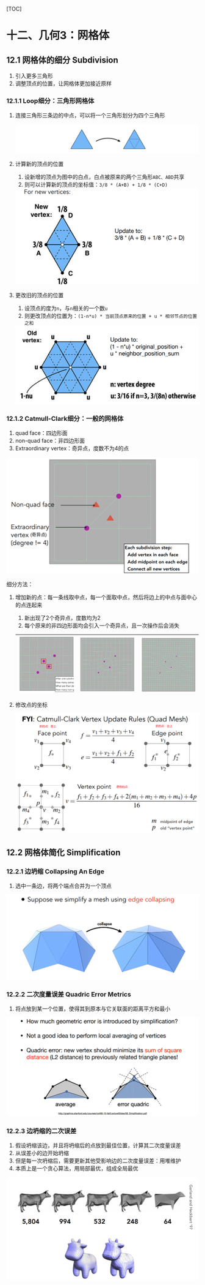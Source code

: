 [TOC]

# 十二、几何3：网格体

## 12.1	网格体的细分 Subdivision

1. 引入更多三角形
2. 调整顶点的位置，让网格体更加接近原样

### 12.1.1	Loop细分：三角形网格体

1. 连接三角形三条边的中点，可以将一个三角形划分为四个三角形

   <img src="AssetMarkdown/image-20230321162509372.png" alt="image-20230321162509372" style="zoom:80%;" />

2. 计算新的顶点的位置

   1. 设新增的顶点为图中的白点，白点被原来的两个三角形`ABC、ABD`共享
   2. 则可以计算新的顶点的坐标值：`3/8 * (A+B) + 1/8 * (C+D)`

   <img src="AssetMarkdown/image-20230321162618650.png" alt="image-20230321162618650" style="zoom:80%;" />

3. 更改旧的顶点的位置

   1. 设顶点的度为`n`，与`n`相关的一个数`u`
   2. 则更改顶点的位置为：`(1-n*u) * 当前顶点原来的位置 + u * 相邻节点的位置之和`

   <img src="AssetMarkdown/image-20230321162914642.png" alt="image-20230321162914642" style="zoom:80%;" />

### 12.1.2	Catmull-Clark细分：一般的网格体

1. quad face：四边形面
2. non-quad face：非四边形面
3. Extraordinary vertex：奇异点，度数不为4的点

<img src="AssetMarkdown/image-20230321163537134.png" alt="image-20230321163537134" style="zoom:80%;" />

细分方法：

1. 增加新的点：每一条线取中点，每一个面取中点，然后将边上的中点与面中心的点连起来

   1. 新出现了2个奇异点，度数均为2
   2. 每个原来的非四边形面均会引入一个奇异点，且一次操作后会消失

   | <img src="AssetMarkdown/image-20230321163943647.png" alt="image-20230321163943647" style="zoom:80%;" /> | <img src="AssetMarkdown/image-20230321164016513.png" alt="image-20230321164016513" style="zoom:80%;" /> | <img src="AssetMarkdown/image-20230321163957959.png" alt="image-20230321163957959" style="zoom:80%;" /> |
   | :----------------------------------------------------------: | :----------------------------------------------------------: | ------------------------------------------------------------ |

2. 修改点的坐标

   <img src="AssetMarkdown/image-20230321164236099.png" alt="image-20230321164236099" style="zoom:80%;" />

## 12.2	网格体简化 Simplification

### 12.2.1	边坍缩 Collapsing An Edge

1. 选中一条边，将两个端点合并为一个顶点

<img src="AssetMarkdown/image-20230321164735232.png" alt="image-20230321164735232" style="zoom:80%;" />

### 12.2.2	二次度量误差 Quadric Error Metrics

1. 将点放到某一个位置，使得其到原本与它关联面的距离平方和最小

<img src="AssetMarkdown/image-20230321165037373.png" alt="image-20230321165037373" style="zoom:80%;" />

### 12.2.3	边坍缩的二次误差

1. 假设坍缩该边，并且将坍缩后的点放到最佳位置，计算其二次度量误差
2. 从误差小的边开始坍缩
3. 但是每一次坍缩后，需要更新其他受影响边的二次度量误差：用堆维护
4. 本质上是一个贪心算法，用局部最优，组成全局最优

<img src="AssetMarkdown/image-20230321165529353.png" alt="image-20230321165529353" style="zoom:80%;" />